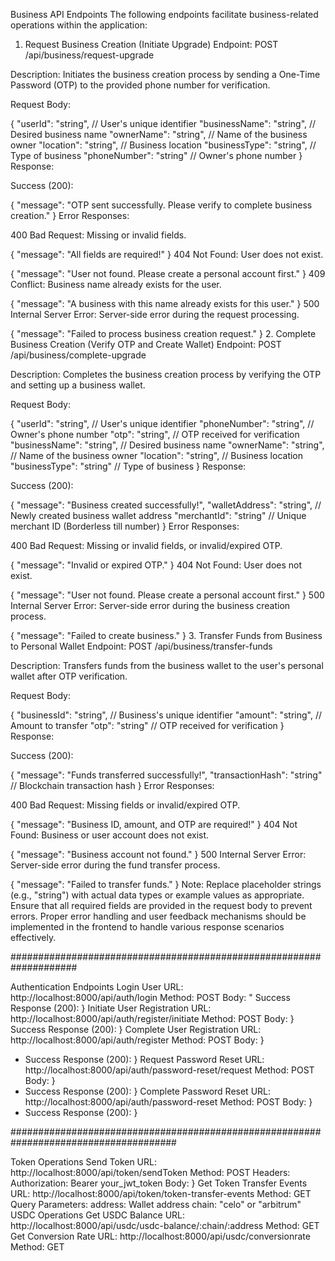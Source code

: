 Business API Endpoints
The following endpoints facilitate business-related operations within the application:

1. Request Business Creation (Initiate Upgrade)
Endpoint: POST /api/business/request-upgrade

Description: Initiates the business creation process by sending a One-Time Password (OTP) to the provided phone number for verification.

Request Body:


{
  "userId": "string",        // User's unique identifier
  "businessName": "string",  // Desired business name
  "ownerName": "string",     // Name of the business owner
  "location": "string",      // Business location
  "businessType": "string",  // Type of business
  "phoneNumber": "string"    // Owner's phone number
}
Response:

Success (200):


{
  "message": "OTP sent successfully. Please verify to complete business creation."
}
Error Responses:

400 Bad Request: Missing or invalid fields.


{
  "message": "All fields are required!"
}
404 Not Found: User does not exist.


{
  "message": "User not found. Please create a personal account first."
}
409 Conflict: Business name already exists for the user.


{
  "message": "A business with this name already exists for this user."
}
500 Internal Server Error: Server-side error during the request processing.


{
  "message": "Failed to process business creation request."
}
2. Complete Business Creation (Verify OTP and Create Wallet)
Endpoint: POST /api/business/complete-upgrade

Description: Completes the business creation process by verifying the OTP and setting up a business wallet.

Request Body:


{
  "userId": "string",        // User's unique identifier
  "phoneNumber": "string",   // Owner's phone number
  "otp": "string",           // OTP received for verification
  "businessName": "string",  // Desired business name
  "ownerName": "string",     // Name of the business owner
  "location": "string",      // Business location
  "businessType": "string"   // Type of business
}
Response:

Success (200):


{
  "message": "Business created successfully!",
  "walletAddress": "string",  // Newly created business wallet address
  "merchantId": "string"      // Unique merchant ID (Borderless till number)
}
Error Responses:

400 Bad Request: Missing or invalid fields, or invalid/expired OTP.


{
  "message": "Invalid or expired OTP."
}
404 Not Found: User does not exist.


{
  "message": "User not found. Please create a personal account first."
}
500 Internal Server Error: Server-side error during the business creation process.


{
  "message": "Failed to create business."
}
3. Transfer Funds from Business to Personal Wallet
Endpoint: POST /api/business/transfer-funds

Description: Transfers funds from the business wallet to the user's personal wallet after OTP verification.

Request Body:


{
  "businessId": "string",    // Business's unique identifier
  "amount": "string",        // Amount to transfer
  "otp": "string"            // OTP received for verification
}
Response:

Success (200):


{
  "message": "Funds transferred successfully!",
  "transactionHash": "string"  // Blockchain transaction hash
}
Error Responses:

400 Bad Request: Missing fields or invalid/expired OTP.


{
  "message": "Business ID, amount, and OTP are required!"
}
404 Not Found: Business or user account does not exist.


{
  "message": "Business account not found."
}
500 Internal Server Error: Server-side error during the fund transfer process.


{
  "message": "Failed to transfer funds."
}
Note: Replace placeholder strings (e.g., "string") with actual data types or example values as appropriate. Ensure that all required fields are provided in the request body to prevent errors. Proper error handling and user feedback mechanisms should be implemented in the frontend to handle various response scenarios effectively.





####################################################################

Authentication Endpoints
Login User
URL: http://localhost:8000/api/auth/login
Method: POST
Body:
"
Success Response (200):
}
Initiate User Registration
URL: http://localhost:8000/api/auth/register/initiate
Method: POST
Body:
}
Success Response (200):
}
Complete User Registration
URL: http://localhost:8000/api/auth/register
Method: POST
Body:
}
- Success Response (200):
}
Request Password Reset
URL: http://localhost:8000/api/auth/password-reset/request
Method: POST
Body:
}
- Success Response (200):
}
Complete Password Reset
URL: http://localhost:8000/api/auth/password-reset
Method: POST
Body:
}
- Success Response (200):
}

######################################################################################

Token Operations
Send Token
URL: http://localhost:8000/api/token/sendToken
Method: POST
Headers: Authorization: Bearer your_jwt_token
Body:
}
Get Token Transfer Events
URL: http://localhost:8000/api/token/token-transfer-events
Method: GET
Query Parameters:
address: Wallet address
chain: "celo" or "arbitrum"
USDC Operations
Get USDC Balance
URL: http://localhost:8000/api/usdc/usdc-balance/:chain/:address
Method: GET
Get Conversion Rate
URL: http://localhost:8000/api/usdc/conversionrate
Method: GET